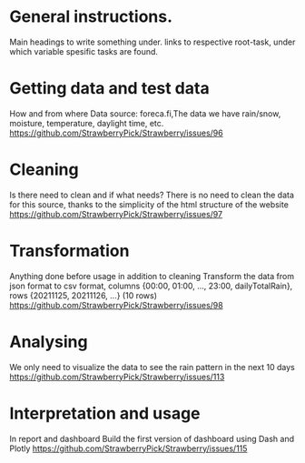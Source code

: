 # General instructions.
Main headings to write something under. links to respective root-task, under which variable spesific tasks are found. 
# Getting data and test data
How and from where
Data source: foreca.fi,The data we have rain/snow, moisture, temperature, daylight time, etc.
https://github.com/StrawberryPick/Strawberry/issues/96

# Cleaning
Is there need to clean and if what needs?
There is no need to clean the data for this source, thanks to the simplicity of the html structure of the website
https://github.com/StrawberryPick/Strawberry/issues/97

# Transformation
Anything done before usage in addition to cleaning
Transform the data from json format to csv format, columns {00:00, 01:00, ..., 23:00, dailyTotalRain}, rows {20211125, 20211126, ...} (10 rows)
https://github.com/StrawberryPick/Strawberry/issues/98

# Analysing
We only need to visualize the data to see the rain pattern in the next 10 days
https://github.com/StrawberryPick/Strawberry/issues/113

# Interpretation and usage
In report and dashboard
Build the first version of dashboard using Dash and Plotly
https://github.com/StrawberryPick/Strawberry/issues/115
